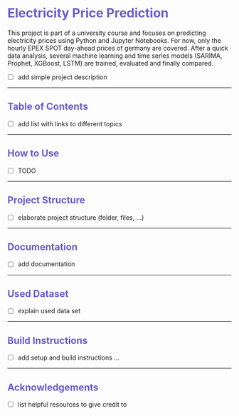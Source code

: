 # <font color="SlateBlue">Electricity Price Prediction</font>
This project is part of a university course and focuses on predicting electricity prices using Python and Jupyter Notebooks. For now, only the hourly EPEX SPOT day-ahead prices of germany are covered. After a quick data analysis, several machine learning and time series models (SARIMA, Prophet, XGBoost, LSTM) are trained, evaluated and finally compared.
- [ ] add simple project description

---


## <font color="SlateBlue">Table of Contents</font>
- [ ] add list with links to different topics

---

## <font color="SlateBlue">How to Use</font>
- [ ] TODO

---

## <font color="SlateBlue">Project Structure</font>
- [ ] elaborate project structure (folder, files, ...)

---

## <font color="SlateBlue">Documentation</font>
- [ ] add documentation

---

## <font color="SlateBlue">Used Dataset</font>
- [ ] explain used data set

---

## <font color="SlateBlue">Build Instructions</font>
- [ ] add setup and build instructions ...

---

## <font color="SlateBlue">Acknowledgements</font>
- [ ] list helpful resources to give credit to
